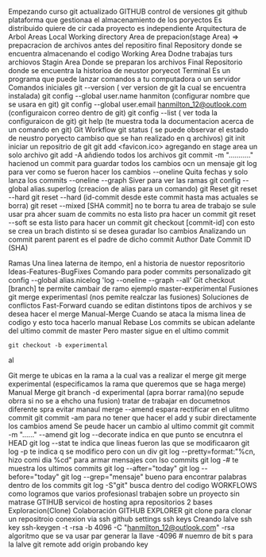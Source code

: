 Empezando curso git actualizado 
GITHUB
	control de versiones git
	github plataforma que gestionaa el almacenamiento de los poryectos
	Es distribuido quiere de cir cada proyecto es independiente
Arquitectura de Arbol
	Areas
		Local
			Working directory
			Area de prepacion(stage Area) => prepacracion de archivos antes del repositiro final
		Repository
			donde se encuentra almacenando el codigo 
Working Area
	Dodne trabajas turs archiovos
Stagin Area
	Donde se preparan los archivos
Final 
	Repositorio donde se encuentra la historioa de neustor poryecot
Terminal
	Es un programa que puede lanzar comandos a tu computadora o un servidor
Comandos iniciales
	git --version ( ver version de git la cual se encuentra instalada)
	git config --global user.name hanmiton (configurar nombre que se usara en git)
	git config --global user.email hanmilton_12@outlook.com (configuraicon correo dentro de git)
	git config --list ( ver toda la configuraicon de git)
	git help <comando> (te muestra toda la documentacion acerca de un comando en git)
Git Workflow
	git status ( se puede observar el estado de neustro poryecto cambiso que se han realizado en q archivos)
git init
	iniciar un repositrio de git
git add <favicon.ico>
	agregando en stage area un solo archivo
git add -A
	añdiendo todos los archivos
git commit -m "..........."
	hacienod un commit para guardar todos los cambios ocn un mensaje
git log
	para ver como se fueron hacer los cambios
	--oneline
		Quita fechas y solo lanza los commits
	--oneline --graph
		Siver para ver las ramas
git config --global alias.superlog <comadno>(creacion de alias para un comando)
git Reset
	git reset --hard
	git reset --hard <id-commit>(id-commit desde este commit hasta mas actuales se borra)
git reset --mixed [SHA commit]
	no te borra tu area de trabajo
	se sule usar pra ahcer suam de commits
	no esta listo pra hacer un commit
git reset --soft
	se esta listo para hacer un commit
git checkout [commit-id]
	con esto se crea un brach distinto si se desea guradar lso cambios
Analizando un commit
	parent
		parent es el padre de dicho commit
	Author
	Date
	Commit ID (SHA)

Ramas
	Una linea laterna de itempo, enl a historia de nuestor reposritorio
	Ideas-Features-BugFixes
Comando para poder commits personalizado
	git config --global alias.nicelog 'log --oneline --graph --all'
Git checkout [branch]
	te permite cambair de ramo ejemplo master-experimental
Fusiones
	git merge experimentasl (nos pemite realczar las fusiones)
	Soluciones de conflictos
		Fast-Forward
			cuando se editan distintons tipos de archivos y se desea hacer el merge
		Manual-Merge
			Cuando se ataca la misma linea de codigo y esto toca hacerlo manual
Rebase
	Los commits se ubican adelante del ultimo commit de master
	Pero master sigue en el ultimo commit

	git checkout -b experimental
al

Git merge
	te ubicas en la rama a la cual vas a realizar el merge
	git merge experimental (especificamos la rama que queremos que se haga merge)
Manual Merge
	git branch -d experimental (apra borrar rama)(no sepude obrra si no se a ehcho una fusion)
	tratar de trabajar en documetnos diferente spra evitar manaul merge
--amend
	espara rectificar en el ulitmo commit
git commit -am 
	 para no tener que hacer el add y subir directamente los cambios
amend
	Se peude hacer un cambio al ultimo commit
	git commit -m "......" --amend
git log --decorate
	indica en que punto se encutnra el HEAD
git log --stat
	te indica que lineas fueron las que se modificaaron
git log -p 
	te indica q se modifico pero con un div
git log --pretty=format:"%cn, hizo comi dia %cd"
	para armar mensajes con lso commits
git log -#
	te muestra los ultimos commits
git log --after="today"
git log --before="today"
git log --grep="mensaje"
	bueno para encontrar palabras dentro de los commits
git log -S"git"
	busca dentro del codigo 
WORKFLOWS
	como logramos que varios profesionasl trabajen sobre un proyecto sin matrase
GTIHUB
	servicoi de hosting apra repositorios
	2 bases
		Exploracion(Clone)
		Colaboración
GITHUB EXPLORER
	git clone 
		 para clonar un repositroio
conexion via ssh
	github
		settings
			ssh keys
Creando lalve ssh key
	ssh-keygen -t -rsa -b 4096 -C "hanmilton_12@outlook.com"
	-rsa algoritmo que se va usar par generar la llave
	-4096 # nuemro de bit s para la lalve
git remote add origin <donde se queire conectar>
probando key

